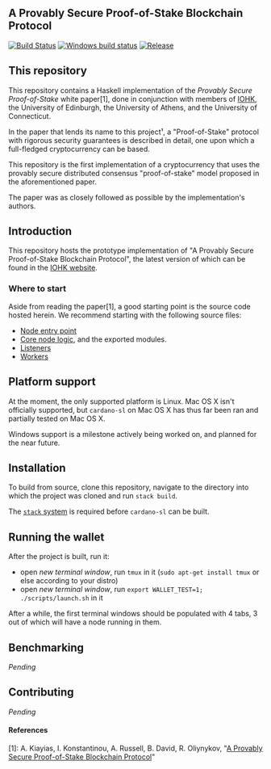A Provably Secure Proof-of-Stake Blockchain Protocol
----------------------------------------------------

[![Build Status](https://travis-ci.org/input-output-hk/cardano-sl.svg)](https://travis-ci.org/input-output-hk/cardano-sl)
[![Windows build status](https://ci.appveyor.com/api/projects/status/github/input-output-hk/cardano-sl?branch=master&svg=true)](https://ci.appveyor.com/project/jagajaga/pos-haskell-prototype)
[![Release](https://img.shields.io/github/release/input-output-hk/cardano-sl.svg)](https://github.com/input-output-hk/cardano-sl/releases)

This repository
---------------

This repository contains a Haskell implementation of the _Provably Secure
Proof-of-Stake_ white paper[1], done in conjunction with members of
[IOHK](https://iohk.io), the University of Edinburgh, the University of
Athens, and the University of Connecticut.

In the paper that lends its name to this project¹, a "Proof-of-Stake" protocol
with rigorous security guarantees is described in detail, one upon which a
full-fledged cryptocurrency can be based.

This repository is the first implementation of a cryptocurrency that uses the
provably secure distributed consensus "proof-of-stake" model proposed in the
aforementioned paper.

The paper was as closely followed as possible by the implementation's authors.

Introduction
------------

This repository hosts the prototype implementation of "A Provably Secure
Proof-of-Stake Blockchain Protocol", the latest version of which can be found
in the [IOHK website](https://iohk.io/research/papers/a-provably-secure-proof-of-stake-blockchain-protocol/).

### Where to start

Aside from reading the paper[1], a good starting point is the source code
hosted herein. We recommend starting with the following source files:

- [Node entry point](src/node/Main.hs)
- [Core node logic](src/Pos/Launcher.hs), and the exported modules.
- [Listeners](src/Pos/Communication/)
- [Workers](src/Pos/Worker/)

Platform support
----------------

At the moment, the only supported platform is Linux. Mac OS X isn't
officially supported, but `cardano-sl` on Mac OS X has thus far
been ran and partially tested on Mac OS X.

Windows support is a milestone actively being worked on, and planned for the
near future.

Installation
------------

To build from source, clone this repository, navigate to the directory
into which the project was cloned and run `stack build`.

The [`stack` system](https://docs.haskellstack.org/en/stable/README/) is
required before `cardano-sl` can be built.

Running the wallet
------------------

After the project is built, run it:

- open *new terminal window*, run `tmux` in it (`sudo apt-get install tmux` or else according to your distro)
- open *new terminal window*, run `export WALLET_TEST=1; ./scripts/launch.sh` in it

After a while, the first terminal windows should be populated with 4 tabs, 3 out of which will have a node running in them.

Benchmarking
------------

_Pending_

Contributing
------------

_Pending_

#### References

[1]: A. Kiayias, I. Konstantinou, A. Russell, B. David, R. Oliynykov, "[A Provably Secure Proof-of-Stake Blockchain Protocol](https://eprint.iacr.org/2016/889.pdf)"
